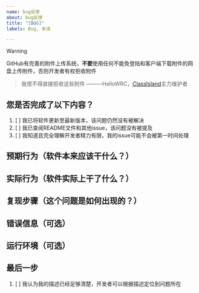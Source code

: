 ```yaml
---
name: bug反馈
about: bug反馈
title: "[BUG]"
labels: Bug, 未读

---
```


> [!warning]
>
> GitHub有完善的附件上传系统，**不要**使用任何不能免登陆和客户端下载附件的网盘上传附件，否则开发者有权拒收附件

> 我恨不得直接拒收这些附件 ———HelloWRC，[ClassIsland](https://classisland.tech)主力维护者

## 您是否完成了以下内容？
1. [ ] 我已将软件更新至最新版本，该问题仍然没有被解决
2. [ ] 我已查阅README文件和其他issue，该问题没有被提及
3. [ ] 我知道且完全理解开发者精力有限，我的issue可能不会被第一时间处理

## 预期行为（软件本来应该干什么？）

## 实际行为（软件实际上干了什么？）

## 复现步骤（这个问题是如何出现的？）

## 错误信息（可选）

## 运行环境（可选）

## 最后一步

1. [ ] 我认为我的描述已经足够清楚，开发者可以根据描述定位到问题所在
